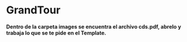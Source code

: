 # GrandTour

#### Dentro de la carpeta images se encuentra el archivo cds.pdf, abrelo y trabaja lo que se te pide en el Template.
